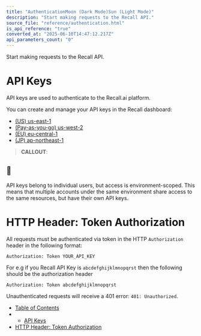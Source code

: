 ```yaml
---
title: "AuthenticationMoon (Dark Mode)Sun (Light Mode)"
description: "Start making requests to the Recall API."
source_file: "reference/authentication.html"
is_api_reference: "true"
converted_at: "2025-06-10T14:47:12.217Z"
api_parameters_count: "0"
---
```

Start making requests to the Recall API.

# API Keys

[](#api-keys)

API keys are used to authenticate to the Recall.ai platform.

You can create and manage your API keys in the Recall dashboard:
- [(US) us-east-1](https://us-east-1.recall.ai/dashboard/api-keys)
- [(Pay-as-you-go) us-west-2](https://us-west-2.recall.ai/dashboard/api-keys)
- [(EU) eu-central-1](https://eu-central-1.recall.ai/dashboard/api-keys)
- [(JP) ap-northeast-1](https://ap-northeast-1.recall.ai/dashboard/api-keys)

> **CALLOUT**:

## 📘

API keys belong to individual users, but access is environment-scoped. This means that multiple accounts under the same environment share access to the same resources, but have their own API keys.

# HTTP Header: Token Authorization

[](#http-header-token-authorization)

All requests must be authenticated via token in the HTTP `Authorization` header in the following format:

```
Authorization: Token YOUR_API_KEY

```

For e.g if you Recall API Key is `abcdefghijklmnopqrst` then the following should be the authorization header

```
Authorization: Token abcdefghijklmnopqrst

```

Unauthenticated requests will receive a 401 error: `401: Unauthorized`.
- [Table of Contents](#)
- -   [API Keys](#api-keys)
- [HTTP Header: Token Authorization](#http-header-token-authorization)
